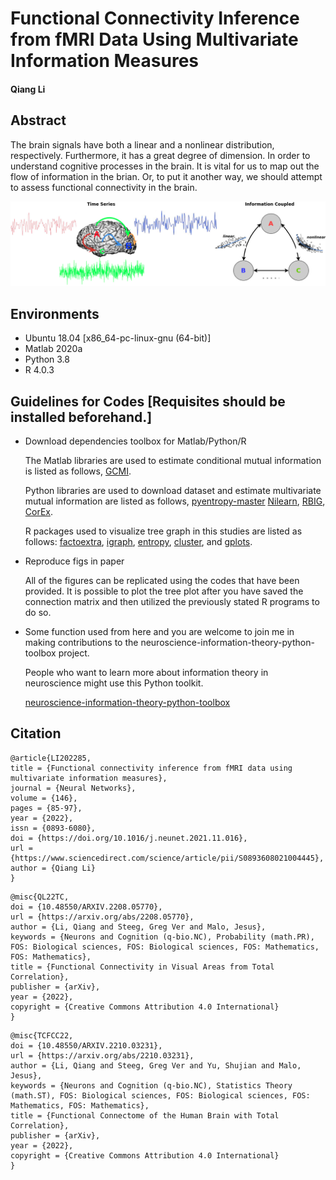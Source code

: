 # **Functional Connectivity Inference from fMRI Data Using Multivariate Information Measures**

#### Qiang Li

## Abstract

The brain signals have both a linear and a nonlinear distribution,
respectively. Furthermore, it has a great degree of dimension. In order
to understand cognitive processes in the brain. It is vital for us to
map out the flow of information in the brian. Or, to put it another way,
we should attempt to assess functional connectivity in the brain.

![](models.png)

## Environments

  - Ubuntu 18.04 [x86_64-pc-linux-gnu (64-bit)]
  - Matlab 2020a
  - Python 3.8
  - R 4.0.3

## Guidelines for Codes [Requisites should be installed beforehand.]

  - Download dependencies toolbox for Matlab/Python/R
    
    The Matlab libraries are used to estimate conditional mutual
    information is listed as follows,
    [GCMI](https://github.com/robince/gcmi/blob/master/matlab/).
    
    Python libraries are used to download dataset and estimate
    multivariate mutual information are listed as follows,
    [pyentropy-master](http://code.google.com/p/pyentropy)
    [Nilearn](https://nilearn.github.io/),
    [RBIG](https://isp.uv.es/RBIG4IT.htm),
    [CorEx](https://github.com/gregversteeg/CorEx).
    
    R packages used to visualize tree graph in this studies are listed
    as follows:
    [factoextra](https://cran.r-project.org/web/packages/factoextra/index.html),
    [igraph](https://igraph.org/r/),
    [entropy](http://www.strimmerlab.org/software/entropy/),
    [cluster](https://svn.r-project.org/R-packages/trunk/cluster/), and
    [gplots](https://cran.r-project.org/web/packages/gplots/index.html).

  - Reproduce figs in paper
    
    All of the figures can be replicated using the codes that have been provided. It is possible to plot the tree plot after you have saved the connection matrix and then utilized the previously stated R programs to do so.
    
  - Some function used from here and you are welcome to join me in making contributions to the     neuroscience-information-theory-python-toolbox project.
  
    People who want to learn more about information theory in neuroscience might use this Python toolkit.
    
    [neuroscience-information-theory-python-toolbox](https://bitbucket.org/qiangliuv/neuroscience-information-theory-python-toolbox/src/main/)

## Citation


```
@article{LI202285,
title = {Functional connectivity inference from fMRI data using multivariate information measures},
journal = {Neural Networks},
volume = {146},
pages = {85-97},
year = {2022},
issn = {0893-6080},
doi = {https://doi.org/10.1016/j.neunet.2021.11.016},
url = {https://www.sciencedirect.com/science/article/pii/S0893608021004445},
author = {Qiang Li}
}
```


```
@misc{QL22TC,
doi = {10.48550/ARXIV.2208.05770},
url = {https://arxiv.org/abs/2208.05770},
author = {Li, Qiang and Steeg, Greg Ver and Malo, Jesus},
keywords = {Neurons and Cognition (q-bio.NC), Probability (math.PR), FOS: Biological sciences, FOS: Biological sciences, FOS: Mathematics,    FOS: Mathematics},
title = {Functional Connectivity in Visual Areas from Total Correlation},
publisher = {arXiv},
year = {2022},
copyright = {Creative Commons Attribution 4.0 International}
}
```


```
@misc{TCFCC22,
doi = {10.48550/ARXIV.2210.03231}, 
url = {https://arxiv.org/abs/2210.03231},
author = {Li, Qiang and Steeg, Greg Ver and Yu, Shujian and Malo, Jesus},
keywords = {Neurons and Cognition (q-bio.NC), Statistics Theory (math.ST), FOS: Biological sciences, FOS: Biological sciences, FOS: Mathematics, FOS: Mathematics},
title = {Functional Connectome of the Human Brain with Total Correlation},
publisher = {arXiv},
year = {2022},
copyright = {Creative Commons Attribution 4.0 International}
}
```

